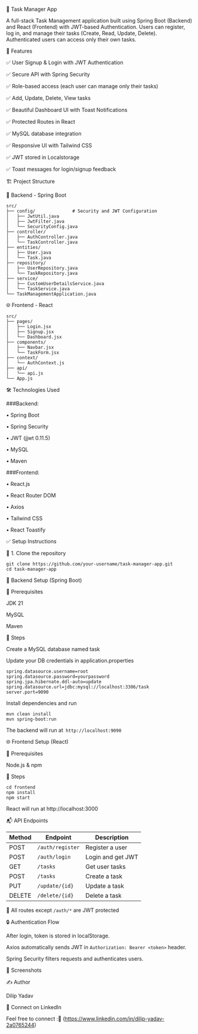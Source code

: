 📝 Task Manager App

A full-stack Task Management application built using Spring Boot (Backend) and React (Frontend) with JWT-based Authentication. Users can register, log in, and manage their tasks (Create, Read, Update, Delete). Authenticated users can access only their own tasks.

🚀 Features

✅ User Signup & Login with JWT Authentication

✅ Secure API with Spring Security

✅ Role-based access (each user can manage only their tasks)

✅ Add, Update, Delete, View tasks

✅ Beautiful Dashboard UI with Toast Notifications

✅ Protected Routes in React

✅ MySQL database integration

✅ Responsive UI with Tailwind CSS

✅ JWT stored in Localstorage

✅ Toast messages for login/signup feedback

🏗️ Project Structure

📆 Backend - Spring Boot

```
src/
├── config/              # Security and JWT Configuration
│   ├── JwtUtil.java
│   ├── JwtFilter.java
│   └── SecurityConfig.java
├── controller/
│   ├── AuthController.java
│   └── TaskController.java
├── entities/
│   ├── User.java
│   └── Task.java
├── repository/
│   ├── UserRepository.java
│   └── TaskRepository.java
├── service/
│   ├── CustomUserDetailsService.java
│   └── TaskService.java
└── TaskManagementApplication.java
```

🌐 Frontend - React
```
src/
├── pages/
│   ├── Login.jsx
│   ├── Signup.jsx
│   └── Dashboard.jsx
├── components/
│   ├── Navbar.jsx
│   └── TaskForm.jsx
├── context/
│   └── AuthContext.js
├── api/
│   └── api.js
└── App.js
```
🛠️ Technologies Used

###Backend:

• Spring Boot

• Spring Security

• JWT (jjwt 0.11.5)

• MySQL

• Maven

###Frontend:

• React.js

• React Router DOM

• Axios

• Tailwind CSS

• React Toastify


✅ Setup Instructions

🔹 1. Clone the repository
```
git clone https://github.com/your-username/task-manager-app.git
cd task-manager-app
```
🔧 Backend Setup (Spring Boot)

🔸 Prerequisites

JDK 21

MySQL

Maven

🔸 Steps

Create a MySQL database named task

Update your DB credentials in application.properties
```
spring.datasource.username=root
spring.datasource.password=yourpassword
spring.jpa.hibernate.ddl-auto=update
spring.datasource.url=jdbc:mysql://localhost:3306/task
server.port=9090
```
Install dependencies and run
```
mvn clean install
mvn spring-boot:run
```
The backend will run at``` http://localhost:9090```

🌐 Frontend Setup (React)

🔸 Prerequisites

Node.js & npm

🔸 Steps
```
cd frontend
npm install
npm start
```
React will run at http://localhost:3000

📬 API Endpoints

| Method | Endpoint         | Description       |
| ------ | ---------------- | ----------------- |
| POST   | `/auth/register` | Register a user   |
| POST   | `/auth/login`    | Login and get JWT |
| GET    | `/tasks`              | Get user tasks    |
| POST   | `/tasks`         | Create a task     |
| PUT    | `/update/{id}`   | Update a task     |
| DELETE | `/delete/{id}`   | Delete a task     |



🔐 All routes except ```/auth/*``` are JWT protected

🔒 Authentication Flow

After login, token is stored in localStorage.

Axios automatically sends JWT in ```Authorization: Bearer <token>``` header.

Spring Security filters requests and authenticates users.

📸 Screenshots





✍️ Author

Dilip Yadav

📢 Connect on LinkedIn

Feel free to connect :🔗 (https://www.linkedin.com/in/dilip-yadav-2a0765244)


